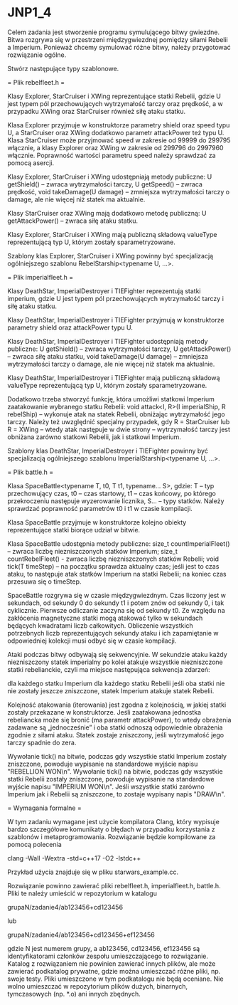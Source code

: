# JNP1_4

Celem zadania jest stworzenie programu symulującego bitwy gwiezdne. Bitwa
rozgrywa się w przestrzeni międzygwiezdnej pomiędzy siłami Rebelii a Imperium.
Ponieważ chcemy symulować różne bitwy, należy przygotować rozwiązanie ogólne.

Stwórz następujące typy szablonowe.

= Plik rebelfleet.h =

Klasy Explorer<typename U>, StarCruiser<typename U> i XWing<typename U>
reprezentujące statki Rebelii, gdzie U jest typem pól przechowujących
wytrzymałość tarczy oraz prędkość, a w przypadku XWing oraz StarCruiser również
siłę ataku statku.

Klasa Explorer przyjmuje w konstruktorze parametry shield oraz speed typu U,
a StarCruiser oraz XWing dodatkowo parametr attackPower też typu U. Klasa
StarCruiser może przyjmować speed w zakresie od 99999 do 299795 włącznie,
a klasy Explorer oraz XWing w zakresie od 299796 do 2997960 włącznie. Poprawność
wartości parametru speed należy sprawdzać za pomocą asercji.

Klasy Explorer, StarCruiser i XWing udostępniają metody publiczne:
U getShield() – zwraca wytrzymałości tarczy,
U getSpeed() – zwraca prędkość,
void takeDamage(U damage) – zmniejsza wytrzymałości tarczy o damage, ale nie
więcej niż statek ma aktualnie.

Klasy StarCruiser oraz XWing mają dodatkowo metodę publiczną:
U getAttackPower() – zwraca siłę ataku statku.

Klasy Explorer, StarCruiser i XWing mają publiczną składową valueType
reprezentującą typ U, którym zostały sparametryzowane.

Szablony klas Explorer, StarCruiser i XWing powinny być specjalizacją
ogólniejszego szablonu RebelStarship<typename U, ...>.

= Plik imperialfleet.h =

Klasy DeathStar<typename U>, ImperialDestroyer<typename U>
i TIEFighter<typename U> reprezentują statki imperium, gdzie U jest typem pól
przechowujących wytrzymałość tarczy i siłę ataku statku.

Klasy DeathStar, ImperialDestroyer i TIEFighter przyjmują w konstruktorze
parametry shield oraz attackPower typu U.

Klasy DeathStar, ImperialDestroyer i TIEFighter udostępniają metody publiczne:
U getShield() – zwraca wytrzymałości tarczy,
U getAttackPower() – zwraca siłę ataku statku,
void takeDamage(U damage) – zmniejsza wytrzymałości tarczy o damage, ale nie
więcej niż statek ma aktualnie.

Klasy DeathStar, ImperialDestroyer i TIEFighter mają publiczną składową
valueType reprezentującą typ U, którym zostały sparametryzowane.

Dodatkowo trzeba stworzyć funkcję, która umożliwi statkowi Imperium zaatakowanie
wybranego statku Rebelii:
void attack<I, R>(I imperialShip, R rebelShip) – wykonuje atak na statek
Rebelii, obniżając wytrzymałość jego tarczy. Należy też uwzględnić specjalny
przypadek, gdy R = StarCruiser<T> lub R = XWing<T> – wtedy atak następuje w dwie
strony – wytrzymałość tarczy jest obniżana zarówno statkowi Rebelii, jak
i statkowi Imperium.

Szablony klas DeathStar, ImperialDestroyer i TIEFighter powinny być
specjalizacją ogólniejszego szablonu ImperialStarship<typename U, ...>.

= Plik battle.h =

Klasa SpaceBattle<typename T, t0, T t1, typename... S>, gdzie:
T – typ przechowujący czas,
t0 – czas startowy,
t1 – czas końcowy, po którego przekroczeniu następuje wyzerowanie licznika,
S... – typy statków.
Należy sprawdzać poprawność parametrów t0 i t1 w czasie kompilacji.

Klasa SpaceBattle przyjmuje w konstruktorze kolejno obiekty reprezentujące
statki biorące udział w bitwie.

Klasa SpaceBattle udostępnia metody publiczne:
size_t countImperialFleet() – zwraca liczbę niezniszczonych statków Imperium;
size_t countRebelFleet() - zwraca liczbę niezniszczonych statków Rebelii;
void tick(T timeStep) – na początku sprawdza aktualny czas; jeśli jest to
czas ataku, to następuje atak statków Imperium na statki Rebelii; na koniec czas
przesuwa się o timeStep.

SpaceBattle rozgrywa się w czasie międzygwiezdnym. Czas liczony jest
w sekundach, od sekundy 0 do sekundy t1 i potem znów od sekundy 0, i tak
cyklicznie. Pierwsze odliczanie zaczyna się od sekundy t0. Ze względu na
zakłócenia magnetyczne statki mogą atakować tylko w sekundach będących
kwadratami liczb całkowitych. Obliczenie wszystkich potrzebnych liczb
reprezentujących sekundy ataku i ich zapamiętanie w odpowiedniej kolekcji musi
odbyć się w czasie kompilacji.

Ataki podczas bitwy odbywają się sekwencyjnie. W sekundzie ataku każdy
niezniszczony statek imperialny po kolei atakuje wszystkie niezniszczone statki
rebelianckie, czyli ma miejsce następująca sekwencja zdarzeń:

dla każdego statku Imperium
  dla każdego statku Rebelii
    jeśli oba statki nie nie zostały jeszcze zniszczone,
      statek Imperium atakuje statek Rebelii.

Kolejność atakowania (iterowania) jest zgodna z kolejnością, w jakiej statki
zostały przekazane w konstruktorze. Jeśli zaatakowana jednostka rebeliancka może
się bronić (ma parametr attackPower), to wtedy obrażenia zadawane są
„jednocześnie” i oba statki odnoszą odpowiednie obrażenia zgodnie z siłami ataku.
Statek zostaje zniszczony, jeśli wytrzymałość jego tarczy spadnie do zera.

Wywołanie tick() na bitwie, podczas gdy wszystkie statki Imperium zostały
zniszczone, powoduje wypisanie na standardowe wyjście napisu "REBELLION WON\n".
Wywołanie tick() na bitwie, podczas gdy wszystkie statki Rebelii zostały
zniszczone, powoduje wypisanie na standardowe wyjście napisu "IMPERIUM WON\n".
Jeśli wszystkie statki zarówno Imperium jak i Rebelii są zniszczone, to zostaje
wypisany napis "DRAW\n".

= Wymagania formalne =

W tym zadaniu wymagane jest użycie kompilatora Clang, który wypisuje bardzo
szczegółowe komunikaty o błędach w przypadku korzystania z szablonów
i metaprogramowania. Rozwiązanie będzie kompilowane za pomocą polecenia

clang -Wall -Wextra -std=c++17 -O2 -lstdc++

Przykład użycia znajduje się w pliku starwars_example.cc.

Rozwiązanie powinno zawierać pliki rebelfleet.h, imperialfleet.h, battle.h.
Pliki te należy umieścić w repozytorium w katalogu

grupaN/zadanie4/ab123456+cd123456

lub

grupaN/zadanie4/ab123456+cd123456+ef123456

gdzie N jest numerem grupy, a ab123456, cd123456, ef123456 są identyfikatorami
członków zespołu umieszczającego to rozwiązanie. Katalog z rozwiązaniem nie
powinien zawierać innych plików, ale może zawierać podkatalog prywatne, gdzie
można umieszczać różne pliki, np. swoje testy. Pliki umieszczone w tym
podkatalogu nie będą oceniane. Nie wolno umieszczać w repozytorium plików
dużych, binarnych, tymczasowych (np. *.o) ani innych zbędnych.


